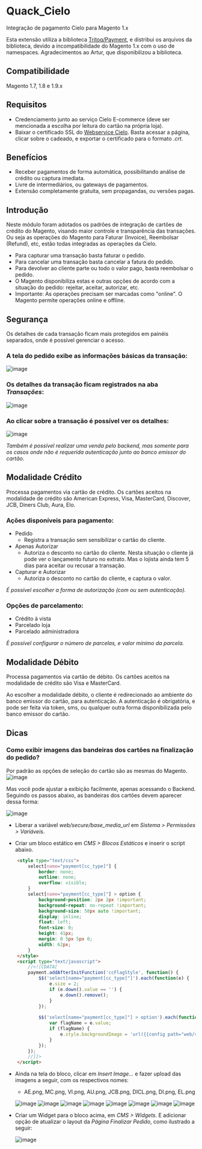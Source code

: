 # Quack_Cielo
Integração de pagamento Cielo para Magento 1.x

Esta extensão utiliza a biblioteca [Tritoq/Payment](https://github.com/nezkal/Cielo), e distribui os arquivos da biblioteca, devido a incompatibilidade do Magento 1.x com o uso de namespaces. Agradecimentos ao Artur, que disponibilizou a biblioteca.

## Compatibilidade
Magento 1.7, 1.8 e 1.9.x

## Requisitos
* Credenciamento junto ao serviço Cielo E-commerce (deve ser mencionada a escolha por leitura do cartão na própria loja).
* Baixar o certificado SSL do [Webservice Cielo](https://ecommerce.cielo.com.br). Basta acessar a página, clicar sobre o cadeado, e exportar o certificado para o formato _.crt_.

## Benefícios
* Receber pagamentos de forma automática, possibilitando análise de crédito ou captura imediata.
* Livre de intermediários, ou gateways de pagamentos.
* Extensão completamente gratuita, sem propagandas, ou versões pagas.

## Introdução
Neste módulo foram adotados os padrões de integração de cartões de crédito do Magento, visando maior controle e transparência das transações. Ou seja as operações do Magento para Faturar (Invoice), Reembolsar (Refund), etc, estão todas integradas as operações da Cielo.

* Para capturar uma transação basta faturar o pedido.
* Para cancelar uma transação basta cancelar a fatura do pedido.
* Para devolver ao cliente parte ou todo o valor pago, basta reembolsar o pedido.
* O Magento disponibiliza estas e outras opções de acordo com a situação do pedido: rejeitar, aceitar, autorizar, etc.
* Importante: As operações precisam ser marcadas como "online". O Magento permite operações online e offline.

## Segurança
Os detalhes de cada transação ficam mais protegidos em painéis separados, onde é possível gerenciar o acesso.

### A tela do pedido exibe as informações básicas da transação:
![image](https://cloud.githubusercontent.com/assets/13813964/21666264/ba7a6fa0-d2d7-11e6-8c19-209fa98806d8.png)

### Os detalhes da transação ficam registrados na aba _Transações_:
![image](https://cloud.githubusercontent.com/assets/13813964/21666169/3967a6ee-d2d7-11e6-8062-d21a006241aa.png)

### Ao clicar sobre a transação é possível ver os detalhes:
![image](https://cloud.githubusercontent.com/assets/13813964/21666567/9f3b8d9e-d2d9-11e6-8ea5-743528386b62.png)

_Também é possível realizar uma venda pelo backend, mas somente para os casos onde não é requerida autenticação junto ao banco emissor do cartão._

## Modalidade Crédito
Processa pagamentos via cartão de crédito.
Os cartões aceitos na modalidade de crédito são American Express, Visa, MasterCard, Discover, JCB, Diners Club, Aura, Elo.

### Ações disponíveis para pagamento:
* Pedido
  * Registra a transação sem sensibilizar o cartão do cliente.
* Apenas Autorizar
  * Autoriza o desconto no cartão do cliente. Nesta situação o cliente já pode ver o lançamento futuro no extrato. Mas o lojista ainda tem 5 dias para aceitar ou recusar a transação.
* Capturar e Autorizar
  * Autoriza o desconto no cartão do cliente, e captura o valor.

_É possível escolher a forma de autorização (com ou sem autenticação)._

### Opções de parcelamento:
* Crédito à vista
* Parcelado loja
* Parcelado administradora

_É possível configurar o número de parcelas, e valor mínimo da parcela._

## Modalidade Débito
Processa pagamentos via cartão de débito.
Os cartões aceitos na modalidade de crédito são Visa e MasterCard.

Ao escolher a modalidade débito, o cliente é redirecionado ao ambiente do banco emissor do cartão, para autenticação. A autenticação é obrigatória, e pode ser feita via token, sms, ou qualquer outra forma disponibilizada pelo banco emissor do cartão.

## Dicas

### Como exibir imagens das bandeiras dos cartões na finalização do pedido?

Por padrão as opções de seleção do cartão são as mesmas do Magento.
![image](https://cloud.githubusercontent.com/assets/13813964/21870040/a353967a-d841-11e6-8368-e395a5e30bf7.png)

Mas você pode ajustar a exibição facilmente, apenas acessando o Backend. Seguindo os passos abaixo, as bandeiras dos cartões devem aparecer dessa forma:

  ![image](https://cloud.githubusercontent.com/assets/13813964/21869209/9fbd633c-d83d-11e6-81d8-d058475b7a1d.png)

* Liberar a variável _web/secure/base_media_url_ em _Sistema > Permissões > Variáveis_.

* Criar um bloco estático em _CMS > Blocos Estáticos_ e inserir o script abaixo.

```html
    <style type="text/css">
        select[name="payment[cc_type]"] {
            border: none;
            outline: none;
            overflow: visible;
        }
        select[name="payment[cc_type]"] > option {
            background-position: 2px 2px !important;
            background-repeat: no-repeat !important;
            background-size: 58px auto !important;
            display: inline;
            float: left;
            font-size: 0;
            height: 41px;
            margin: 0 5px 5px 0;
            width: 62px;
        }
    </style>
    <script type="text/javascript">
        //<![CDATA[
        payment.addAfterInitFunction('ccFlagStyle', function() {
            $$('select[name="payment[cc_type]"]').each(function(e) {
                e.size = 2;
                if (e.down().value == '') {
                    e.down().remove();
                }
            });
            
            $$('select[name="payment[cc_type]"] > option').each(function(e) {
                var flagName = e.value;
                if (flagName) {
                    e.style.backgroundImage = 'url({{config path="web/secure/base_media_url"}}wysiwyg/' + flagName + '.png)';
                }
            });
        });
        //]]>
    </script>
```

* Ainda na tela do bloco, clicar em _Insert Image..._ e fazer upload das imagens a seguir, com os respectivos nomes:

  * AE.png, MC.png, VI.png, AU.png, JCB.png, DICL.png, DI.png, EL.png
  
  ![image](https://cloud.githubusercontent.com/assets/13813964/21869581/689f9f12-d83f-11e6-8769-ed81ab5a304a.png)
  ![image](https://cloud.githubusercontent.com/assets/13813964/21869596/7bb6e2ea-d83f-11e6-9ace-ca9599c4d49c.png)
  ![image](https://cloud.githubusercontent.com/assets/13813964/21869598/7e82a950-d83f-11e6-8588-2d12e186d533.png)
  ![image](https://cloud.githubusercontent.com/assets/13813964/21869602/8158a2f6-d83f-11e6-9ec2-5a520117b332.png)
  ![image](https://cloud.githubusercontent.com/assets/13813964/21869605/84a69814-d83f-11e6-95b8-6620c1dd182d.png)
  ![image](https://cloud.githubusercontent.com/assets/13813964/21869606/87510a22-d83f-11e6-86c6-2720cc793b81.png)
  ![image](https://cloud.githubusercontent.com/assets/13813964/21869608/89ef3b1e-d83f-11e6-88aa-034d7046cdf7.png)
  ![image](https://cloud.githubusercontent.com/assets/13813964/21869610/8c977afc-d83f-11e6-90aa-73c88100fd89.png)
  
* Criar um Widget para o bloco acima, em _CMS > Widgets_. E adicionar opção de atualizar o layout da _Página Finalizar Pedido_, como ilustrado a seguir:

  ![image](https://cloud.githubusercontent.com/assets/13813964/21869312/2ae6d42a-d83e-11e6-899d-a40927261010.png)
